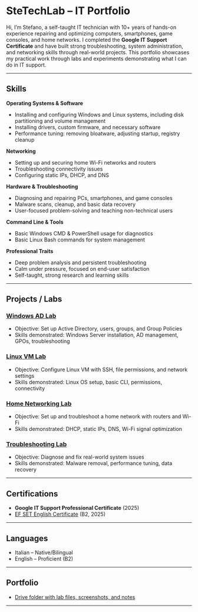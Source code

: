 # SteTechLab – IT Portfolio

Hi, I’m Stefano, a self-taught IT technician with 10+ years of hands-on experience repairing and optimizing computers, smartphones, game consoles, and home networks. I completed the **Google IT Support Certificate** and have built strong troubleshooting, system administration, and networking skills through real-world projects. This portfolio showcases my practical work through labs and experiments demonstrating what I can do in IT support.

---

## Skills

**Operating Systems & Software**
- Installing and configuring Windows and Linux systems, including disk partitioning and volume management
- Installing drivers, custom firmware, and necessary software
- Performance tuning: removing bloatware, adjusting startup, registry cleanup

**Networking**
- Setting up and securing home Wi-Fi networks and routers
- Troubleshooting connectivity issues
- Configuring static IPs, DHCP, and DNS

**Hardware & Troubleshooting**
- Diagnosing and repairing PCs, smartphones, and game consoles
- Malware scans, cleanup, and basic data recovery
- User-focused problem-solving and teaching non-technical users

**Command Line & Tools**
- Basic Windows CMD & PowerShell usage for diagnostics
- Basic Linux Bash commands for system management

**Professional Traits**
- Deep problem analysis and persistent troubleshooting
- Calm under pressure, focused on end-user satisfaction
- Self-taught, strong research and learning skills

---

## Projects / Labs

### [Windows AD Lab](Projects/Windows-AD-Lab/README.md)
- Objective: Set up Active Directory, users, groups, and Group Policies
- Skills demonstrated: Windows Server installation, AD management, GPOs, troubleshooting

### [Linux VM Lab](Projects/Linux-VM-Lab/README.md)
- Objective: Configure Linux VM with SSH, file permissions, and network settings
- Skills demonstrated: Linux OS setup, basic CLI, permissions, connectivity

### [Home Networking Lab](Projects/Networking-Lab/README.md)
- Objective: Set up and troubleshoot a home network with routers and Wi-Fi
- Skills demonstrated: DHCP, static IPs, DNS, Wi-Fi signal optimization

### [Troubleshooting Lab](Projects/Troubleshooting-Lab/README.md)
- Objective: Diagnose and fix real-world system issues
- Skills demonstrated: Malware removal, performance tuning, data recovery

---

## Certifications
- **Google IT Support Professional Certificate** (2025)  
- [EF SET English Certificate](https://www.efset.org/) (B2, 2025)  

---

## Languages
- Italian – Native/Bilingual  
- English – Proficient (B2)  

---

## Portfolio
- [Drive folder with lab files, screenshots, and notes](https://drive.google.com/drive/folders/1iOL1VOD1c_tl4xP1MKZqRJIgWkPHJnMD?usp=sharing)

---



